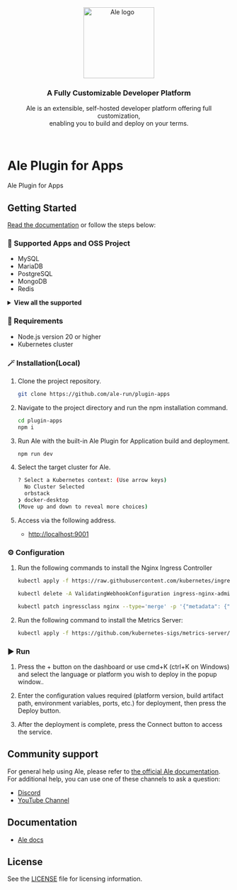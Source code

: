<br />
<br />

<p align="center">
<a href="https://ale.run/">
  <img src="https://raw.githubusercontent.com/ale-run/ale/refs/heads/main/resources/logo/ale-wordmark-black.svg" width="160px" alt="Ale logo" />
</a>
</p>
<h3 align="center">A Fully Customizable Developer Platform</h3>
<p align="center">
  Ale is an extensible, self-hosted developer platform offering full customization,<br />
  enabling you to build and deploy on your terms.
</p>

<br />

# Ale Plugin for Apps

Ale Plugin for Apps

## Getting Started

<a href="https://docs.ale.run/" target="_blank">Read the documentation</a> or follow the steps below:

### 🔵 Supported Apps and OSS Project

- MySQL
- MariaDB
- PostgreSQL
- MongoDB
- Redis

<details>
  <summary><strong>View all the supported</strong></summary>

- InfluxDB
- Bookstack
- Ghost
- Jekyll
- Wiki.js
- WordPress
- Elasticsearch
- Kibana
- Flowise
- Grafana
- Kibana
- RabbitMQ
- MeiliSearch
- MetaBase
- Mongo Express
- PgAdmin
- phpMyAdmin
- Umami
- Uptime Kuma

</details>

### 📌 Requirements

- Node.js version 20 or higher
- Kubernetes cluster

### 🪄 Installation(Local)

1. Clone the project repository.

    ```bash
    git clone https://github.com/ale-run/plugin-apps
    ```

2. Navigate to the project directory and run the npm installation command.

    ```bash
    cd plugin-apps
    npm i
    ```

3. Run Ale with the built-in Ale Plugin for Application build and deployment.

    ```bash
    npm run dev
    ```

4. Select the target cluster for Ale.

    ```bash
    ? Select a Kubernetes context: (Use arrow keys)
      No Cluster Selected 
      orbstack 
    ❯ docker-desktop 
    (Move up and down to reveal more choices)
    ```

5. Access via the following address.

    - <http://localhost:9001>

### ⚙️ Configuration

1. Run the following commands to install the Nginx Ingress Controller

    ```bash
    kubectl apply -f https://raw.githubusercontent.com/kubernetes/ingress-nginx/controller-v1.11.2/deploy/static/provider/cloud/deploy.yaml

    kubectl delete -A ValidatingWebhookConfiguration ingress-nginx-admission

    kubectl patch ingressclass nginx --type='merge' -p '{"metadata": {"annotations": {"ingressclass.kubernetes.io/is-default-class": "true"}}}'
    ```

2. Run the following command to install the Metrics Server:

    ```bash
    kubectl apply -f https://github.com/kubernetes-sigs/metrics-server/releases/latest/download/components.yaml
    ```

### ▶️ Run

1. Press the + button on the dashboard or use cmd+K (ctrl+K on Windows) and select the language or platform you wish to deploy in the popup window..

2. Enter the configuration values required (platform version, build artifact path, environment variables, ports, etc.) for deployment, then press the Deploy button.

3. After the deployment is complete, press the Connect button to access the service.

## Community support

For general help using Ale, please refer to [the official Ale documentation](https://docs.ale.run/).
For additional help, you can use one of these channels to ask a question:

- [Discord](https://discord.gg/wVafphzcRE)
- [YouTube Channel](https://www.youtube.com/@ale_run)

## Documentation

- [Ale docs](https://docs.ale.run/)

## License

See the [LICENSE](./LICENSE) file for licensing information.
